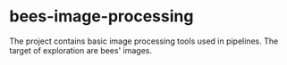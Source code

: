# bees-image-processing

The project contains basic image processing tools used in pipelines. The target of exploration are bees' images.
